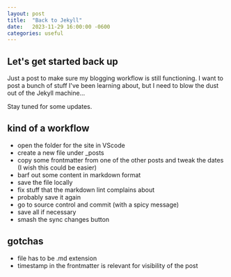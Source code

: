 ```yaml
---
layout: post
title:  "Back to Jekyll"
date:   2023-11-29 16:00:00 -0600
categories: useful
---
```


## Let's get started back up

Just a post to make sure my blogging workflow is still functioning. I want to post a bunch of stuff I've been learning about, but I need to blow the dust out of the Jekyll machine...

Stay tuned for some updates.

## kind of a workflow

* open the folder for the site in VScode
* create a new file under _posts
* copy some frontmatter from one of the other posts and tweak the dates (I wish this could be easier)
* barf out some content in markdown format
* save the file locally
* fix stuff that the markdown lint complains about
* probably save it again
* go to source control and commit (with a spicy message)
* save all if necessary
* smash the sync changes button

## gotchas

* file has to be .md extension
* timestamp in the frontmatter is relevant for visibility of the post
